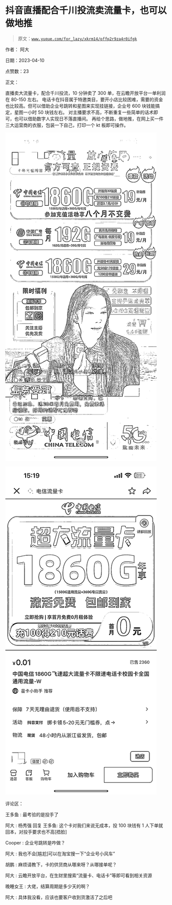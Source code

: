 # 抖音直播配合千川投流卖流量卡，也可以做地推

> 原文：[`www.yuque.com/for_lazy/xkrm14/pffp2r9za4r0ifgk`](https://www.yuque.com/for_lazy/xkrm14/pffp2r9za4r0ifgk)

作者： 阿大

日期：2023-04-10

点赞数：23

正文：

直播卖大流量卡，配合千川投流，10 分钟卖了 300 单，在云瞻开放平台一单利润在 80-150 左右。 电话卡在抖音属于特邀类目，要开小店比较困难，需要的资金也比较高。但可以借助企业号跳转和星图来实现挂链接，企业号 600 块钱能搞定，星图一小时 50 块钱左右。 对主播要求不高，不断重复一些简单的话术即可，也可以借助数字人实现日不落直播间。 再给个思路，做地推，在网上买一件三大运营商的衣服，包装一下自己，打印一个 kt 板即可操作。

![](img/5fb2eece20bbf66d0a5ad4fe7d0549e1.png)

![](img/f2d869d093903c1f6c0f71eb78ee0110.png)

评论区：

王多鱼 : 最考验的是投手了

阿大 : 杨秀强 回复 王多鱼: 这个卡对我们来说无成本，投 100 块钱有 1 人下单就回本，对投手要求也不高[捂脸]

Cooper : 企业号跳转是咋做？

阿大 : 我也不会[尴尬]可以在淘宝搜一下“企业号小风车”

胡鹏 : 麻烦请教下，卡的供货商从哪来呀？从哪接单呢？

阿大 : 云瞻开放平台，在生财里搜索“流量卡、电话卡”等即可看到相关资源

晚睡女王 : 大佬，结算周期是多少天的啊？

阿大 : 具体我没看，应该也要客户收到货激活了之后吧

